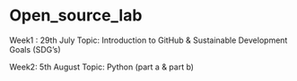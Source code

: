 # Open_source_lab

Week1 : 29th July
Topic: Introduction to GitHub & Sustainable Development Goals (SDG’s)

Week2: 5th August
Topic: Python (part a & part b)
